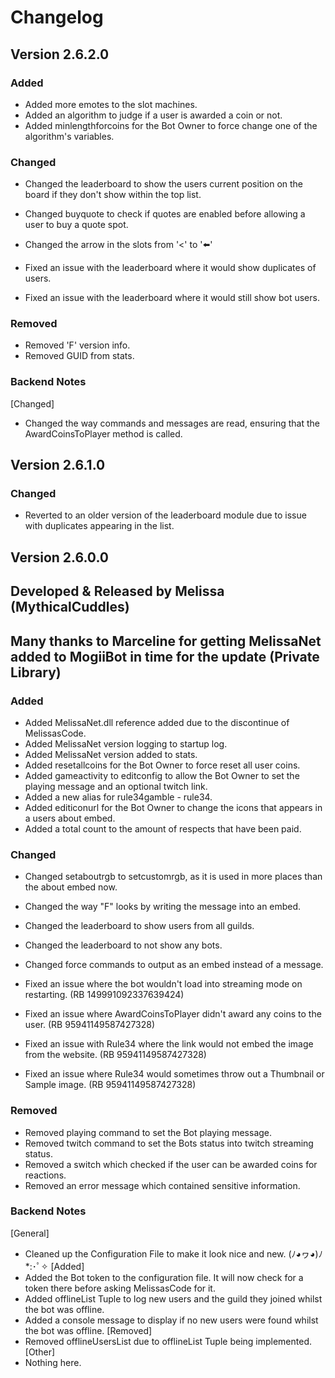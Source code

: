 # Changelog

## Version 2.6.2.0

### Added
- Added more emotes to the slot machines.
- Added an algorithm to judge if a user is awarded a coin or not.
- Added minlengthforcoins for the Bot Owner to force change one of the algorithm's variables.

### Changed
- Changed the leaderboard to show the users current position on the board if they don't show within the top list.
- Changed buyquote to check if quotes are enabled before allowing a user to buy a quote spot.
- Changed the arrow in the slots from '<' to ':arrow_left:'

- Fixed an issue with the leaderboard where it would show duplicates of users.
- Fixed an issue with the leaderboard where it would still show bot users.

### Removed
- Removed 'F' version info.
- Removed GUID from stats.

### Backend Notes
[Changed]
- Changed the way commands and messages are read, ensuring that the AwardCoinsToPlayer method is called.


## Version 2.6.1.0

### Changed
- Reverted to an older version of the leaderboard module due to issue with duplicates appearing in the list.

## Version 2.6.0.0
## Developed & Released by Melissa (MythicalCuddles)
## Many thanks to Marceline for getting MelissaNet added to MogiiBot in time for the update (Private Library)

### Added
- Added MelissaNet.dll reference added due to the discontinue of MelissasCode.
- Added MelissaNet version logging to startup log.
- Added MelissaNet version added to stats.
- Added resetallcoins for the Bot Owner to force reset all user coins.
- Added gameactivity to editconfig to allow the Bot Owner to set the playing message and an optional twitch link.
- Added a new alias for rule34gamble - rule34.
- Added editiconurl for the Bot Owner to change the icons that appears in a users about embed.
- Added a total count to the amount of respects that have been paid.

### Changed
- Changed setaboutrgb to setcustomrgb, as it is used in more places than the about embed now.
- Changed the way "F" looks by writing the message into an embed.
- Changed the leaderboard to show users from all guilds.
- Changed the leaderboard to not show any bots.
- Changed force commands to output as an embed instead of a message.

- Fixed an issue where the bot wouldn't load into streaming mode on restarting. (RB 149991092337639424)
- Fixed an issue where AwardCoinsToPlayer didn't award any coins to the user. (RB 95941149587427328)
- Fixed an issue with Rule34 where the link would not embed the image from the website. (RB 95941149587427328)
- Fixed an issue where Rule34 would sometimes throw out a Thumbnail or Sample image. (RB 95941149587427328)

### Removed
- Removed playing command to set the Bot playing message.
- Removed twitch command to set the Bots status into twitch streaming status.
- Removed a switch which checked if the user can be awarded coins for reactions.
- Removed an error message which contained sensitive information.

### Backend Notes
[General]
- Cleaned up the Configuration File to make it look nice and new. (ﾉ◕ヮ◕)ﾉ*:･ﾟ✧
[Added]
- Added the Bot token to the configuration file. It will now check for a token there before asking MelissasCode for it.
- Added offlineList Tuple to log new users and the guild they joined whilst the bot was offline.
- Added a console message to display if no new users were found whilst the bot was offline.
[Removed]
- Removed offlineUsersList due to offlineList Tuple being implemented.
[Other]
- Nothing here.